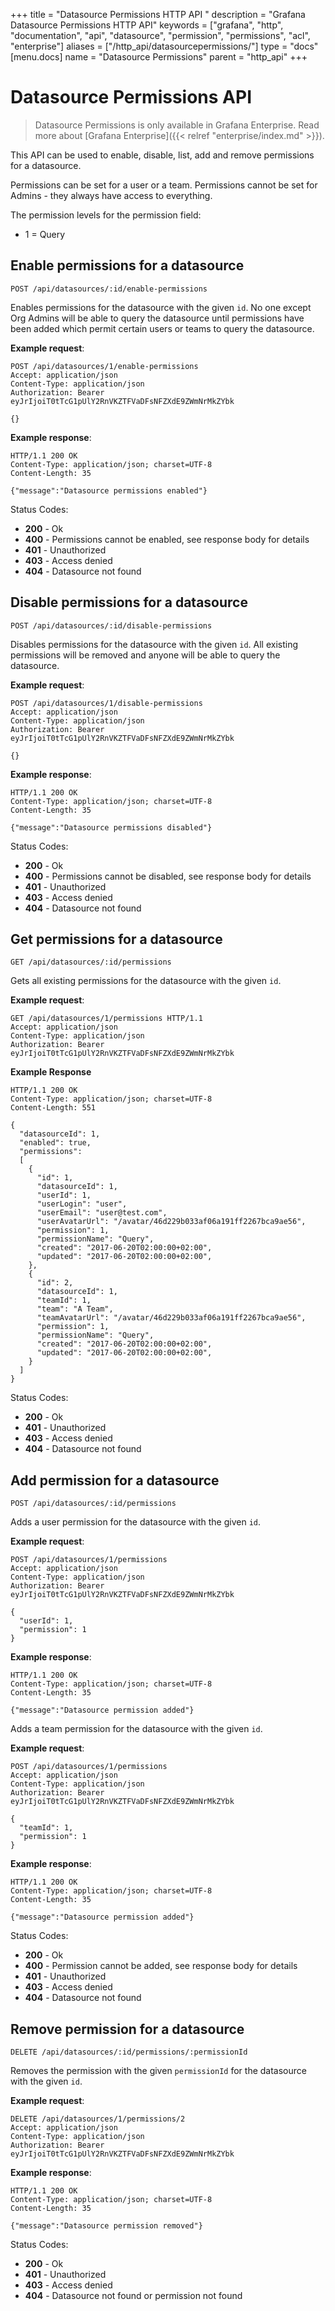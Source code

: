 +++
title = "Datasource Permissions HTTP API "
description = "Grafana Datasource Permissions HTTP API"
keywords = ["grafana", "http", "documentation", "api", "datasource", "permission", "permissions", "acl", "enterprise"]
aliases = ["/http_api/datasourcepermissions/"]
type = "docs"
[menu.docs]
name = "Datasource Permissions"
parent = "http_api"
+++

# Datasource Permissions API

> Datasource Permissions is only available in Grafana Enterprise. Read more about [Grafana Enterprise]({{< relref "enterprise/index.md" >}}).

This API can be used to enable, disable, list, add and remove permissions for a datasource.

Permissions can be set for a user or a team. Permissions cannot be set for Admins - they always have access to everything.

The permission levels for the permission field:

- 1 = Query

## Enable permissions for a datasource

`POST /api/datasources/:id/enable-permissions`

Enables permissions for the datasource with the given `id`. No one except Org Admins will be able to query the datasource until permissions have been added which permit certain users or teams to query the datasource.

**Example request**:

```http
POST /api/datasources/1/enable-permissions
Accept: application/json
Content-Type: application/json
Authorization: Bearer eyJrIjoiT0tTcG1pUlY2RnVKZTFVaDFsNFZXdE9ZWmNrMkZYbk

{}
```

**Example response**:

```http
HTTP/1.1 200 OK
Content-Type: application/json; charset=UTF-8
Content-Length: 35

{"message":"Datasource permissions enabled"}
```

Status Codes:

- **200** - Ok
- **400** - Permissions cannot be enabled, see response body for details
- **401** - Unauthorized
- **403** - Access denied
- **404** - Datasource not found

## Disable permissions for a datasource

`POST /api/datasources/:id/disable-permissions`

Disables permissions for the datasource with the given `id`. All existing permissions will be removed and anyone will be able to query the datasource.

**Example request**:

```http
POST /api/datasources/1/disable-permissions
Accept: application/json
Content-Type: application/json
Authorization: Bearer eyJrIjoiT0tTcG1pUlY2RnVKZTFVaDFsNFZXdE9ZWmNrMkZYbk

{}
```

**Example response**:

```http
HTTP/1.1 200 OK
Content-Type: application/json; charset=UTF-8
Content-Length: 35

{"message":"Datasource permissions disabled"}
```

Status Codes:

- **200** - Ok
- **400** - Permissions cannot be disabled, see response body for details
- **401** - Unauthorized
- **403** - Access denied
- **404** - Datasource not found

## Get permissions for a datasource

`GET /api/datasources/:id/permissions`

Gets all existing permissions for the datasource with the given `id`.

**Example request**:

```http
GET /api/datasources/1/permissions HTTP/1.1
Accept: application/json
Content-Type: application/json
Authorization: Bearer eyJrIjoiT0tTcG1pUlY2RnVKZTFVaDFsNFZXdE9ZWmNrMkZYbk
```

**Example Response**

```http
HTTP/1.1 200 OK
Content-Type: application/json; charset=UTF-8
Content-Length: 551

{
  "datasourceId": 1,
  "enabled": true,
  "permissions":
  [
    {
      "id": 1,
      "datasourceId": 1,
      "userId": 1,
      "userLogin": "user",
      "userEmail": "user@test.com",
      "userAvatarUrl": "/avatar/46d229b033af06a191ff2267bca9ae56",
      "permission": 1,
      "permissionName": "Query",
      "created": "2017-06-20T02:00:00+02:00",
      "updated": "2017-06-20T02:00:00+02:00",
    },
    {
      "id": 2,
      "datasourceId": 1,
      "teamId": 1,
      "team": "A Team",
      "teamAvatarUrl": "/avatar/46d229b033af06a191ff2267bca9ae56",
      "permission": 1,
      "permissionName": "Query",
      "created": "2017-06-20T02:00:00+02:00",
      "updated": "2017-06-20T02:00:00+02:00",
    }
  ]
}
```

Status Codes:

- **200** - Ok
- **401** - Unauthorized
- **403** - Access denied
- **404** - Datasource not found

## Add permission for a datasource

`POST /api/datasources/:id/permissions`

Adds a user permission for the datasource with the given `id`.

**Example request**:

```http
POST /api/datasources/1/permissions
Accept: application/json
Content-Type: application/json
Authorization: Bearer eyJrIjoiT0tTcG1pUlY2RnVKZTFVaDFsNFZXdE9ZWmNrMkZYbk

{
  "userId": 1,
  "permission": 1
}
```

**Example response**:

```http
HTTP/1.1 200 OK
Content-Type: application/json; charset=UTF-8
Content-Length: 35

{"message":"Datasource permission added"}
```

Adds a team permission for the datasource with the given `id`.

**Example request**:

```http
POST /api/datasources/1/permissions
Accept: application/json
Content-Type: application/json
Authorization: Bearer eyJrIjoiT0tTcG1pUlY2RnVKZTFVaDFsNFZXdE9ZWmNrMkZYbk

{
  "teamId": 1,
  "permission": 1
}
```

**Example response**:

```http
HTTP/1.1 200 OK
Content-Type: application/json; charset=UTF-8
Content-Length: 35

{"message":"Datasource permission added"}
```

Status Codes:

- **200** - Ok
- **400** - Permission cannot be added, see response body for details
- **401** - Unauthorized
- **403** - Access denied
- **404** - Datasource not found

## Remove permission for a datasource

`DELETE /api/datasources/:id/permissions/:permissionId`

Removes the permission with the given `permissionId` for the datasource with the given `id`.

**Example request**:

```http
DELETE /api/datasources/1/permissions/2
Accept: application/json
Content-Type: application/json
Authorization: Bearer eyJrIjoiT0tTcG1pUlY2RnVKZTFVaDFsNFZXdE9ZWmNrMkZYbk
```

**Example response**:

```http
HTTP/1.1 200 OK
Content-Type: application/json; charset=UTF-8
Content-Length: 35

{"message":"Datasource permission removed"}
```

Status Codes:

- **200** - Ok
- **401** - Unauthorized
- **403** - Access denied
- **404** - Datasource not found or permission not found
